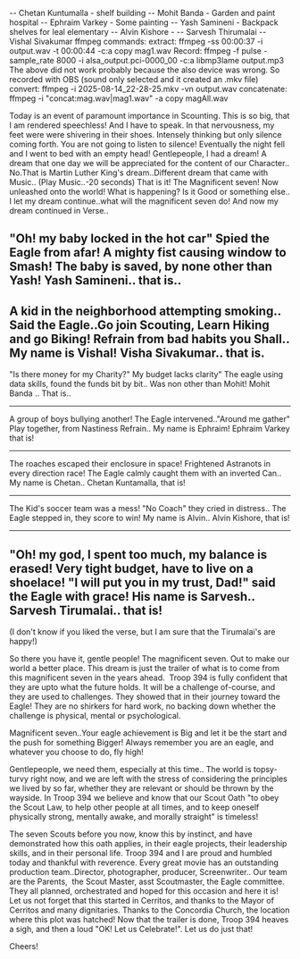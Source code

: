 -- Chetan Kuntumalla - shelf building
-- Mohit Banda - Garden and paint hospital
-- Ephraim Varkey - Some painting
-- Yash Samineni - Backpack shelves for leal elementary
-- Alvin Kishore - 
-- Sarvesh Thirumalai
-- Vishal Sivakumar
ffmpeg commands:
extract: ffmpeg -ss 00:00:37 -i output.wav -t 00:00:44 -c:a copy mag1.wav
Record: ffmpeg -f pulse -sample_rate 8000 -i alsa_output.pci-0000_00 -c:a libmp3lame output.mp3
The above did not work probably because the also device was wrong. So recorded with OBS (sound only selected and it created an .mkv file)
convert:     ffmpeg -i 2025-08-14_22-28-25.mkv -vn output.wav
concatenate: ffmpeg -i "concat:mag.wav|mag1.wav" -a copy magAll.wav

Today is an event of paramount importance in Scounting. This is so big, that I am rendered speechless! And I have to speak. In that nervousness, my feet were were shivering in their shoes. Intensely thinking but only silence coming forth. You are not going to listen to silence! Eventually  the night fell and I went to bed with an empty head!
Gentlepeople, I had a dream! A dream that one day we will be appreciated for the content of our Character.. No.That is Martin Luther King's dream..Different dream that came with Music..
(Play Music..-20 seconds)
That is it! The Magnificent seven! Now unleashed onto the world! What is happening? Is it Good or something else.. I let my dream continue..what will the magnificent seven do! And now my dream continued in Verse.. 

"Oh! my baby locked in the hot car"
Spied the Eagle from afar!
A mighty fist causing window to Smash!
The baby is saved, by none other than Yash!
Yash Samineni.. that is..
---
A kid in the neighborhood attempting smoking..
Said the Eagle..Go join Scouting, Learn Hiking and go Biking!
Refrain from bad habits you Shall..
My name is Vishal!
Visha Sivakumar.. that is.
---
"Is there money for my Charity?"
My budget lacks clarity"
The eagle using data skills, found the funds bit by bit..
Was non other than Mohit!
Mohit Banda .. That is..

---
A group of boys bullying another!
The Eagle intervened.."Around me gather"
Play together, from Nastiness Refrain..
My name is Ephraim!
Ephraim Varkey that is!

---
The roaches escaped their enclosure in space!
Frightened Astranots in every direction race!
The Eagle calmly caught them with an inverted Can..
My name is Chetan..
Chetan Kuntamalla, that is!

---
The Kid's soccer team was a mess!
"No Coach" they cried in distress..
The Eagle stepped in, they score to win!
My name is Alvin..
Alvin Kishore, that is!

---
"Oh! my god, I spent too much, my balance is erased!
Very tight budget, have to live on a shoelace!
"I will put you in my trust, Dad!" said the Eagle with grace!
His name is Sarvesh..
Sarvesh Tirumalai.. that is!
---

(I don't know if you liked the verse, but I am sure that the Tirumalai's are happy!)

So there you have it, gentle people! The magnificent seven. Out to make our world a better place. This dream is just the trailer of what is to come from this magnificent seven in the years ahead.  Troop 394 is fully confident that they are upto what the future holds. It will be a challenge of-course, and they are used to challenges. They showed that in their journey toward the Eagle! They are no shirkers for hard work, no backing down whether the challenge is physical, mental or psychological.

Magnificent seven..Your eagle achievement is Big and let it be the start and the push for something Bigger! Always remember you are an eagle, and whatever you choose to do, fly high!

Gentlepeople, we need them, especially at this time.. The world is topsy-turvy right now, and we are left with the stress of considering the principles we lived by so far, whether they are relevant or should be thrown by the wayside. In Troop 394 we believe and know that our Scout Oath "to obey the Scout Law, to help other people at all times, and to keep oneself physically strong, mentally awake, and morally straight" is timeless!

The seven Scouts before you now, know this by instinct, and have demonstrated how this oath applies, in their eagle projects, their leadership skills, and in their personal life. Troop 394 and I are proud and humbled today and thankful with reverence. Every great movie has an outstanding production team..Director, photographer, producer, Screenwriter.. Our team are the Parents,  the Scout Master, asst Scoutmaster, the Eagle committee. They all planned, orchestrated and hoped for this occasion and here it is! Let us not forget that this started in Cerritos, and thanks to the Mayor of Cerritos and many dignitaries. Thanks to the Concordia Church, the location where this plot was hatched! Now that the trailer is done, Troop 394 heaves a sigh, and then a loud "OK! Let us Celebrate!".
Let us do just that!

Cheers!